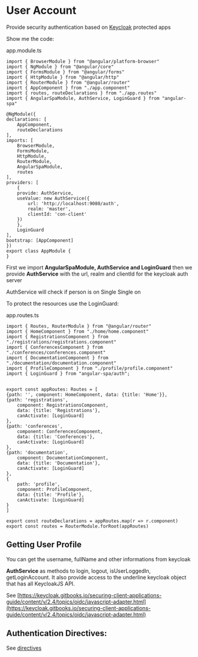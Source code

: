 # User Account

Provide security authentication based on [Keycloak](http://keycloak.org) protected apps

Show me the code:

app.module.ts

    import { BrowserModule } from "@angular/platform-browser"
    import { NgModule } from "@angular/core"
    import { FormsModule } from "@angular/forms"
    import { HttpModule } from "@angular/http"
    import { RouterModule } from "@angular/router"
    import { AppComponent } from "./app.component"
    import { routes, routeDeclarations } from "./app.routes"
    import { AngularSpaModule, AuthService, LoginGuard } from "angular-spa"

    @NgModule({
    declarations: [
        AppComponent,
        routeDeclarations
    ],
    imports: [
        BrowserModule,
        FormsModule,
        HttpModule,
        RouterModule,
        AngularSpaModule,
        routes
    ],
    providers: [
        {
        provide: AuthService,
        useValue: new AuthService({
            url: 'http://localhost:9080/auth',
            realm: 'master',
            clientId: 'con-client'
        })
        },
        LoginGuard
    ],
    bootstrap: [AppComponent]
    })
    export class AppModule {
    }

First we import **AngularSpaModule, AuthService and LoginGuard** then we provide
**AuthService** with the url, realm and clientId for the keycloak auth server

AuthService will check if person is on Single Single on

To protect the resources use the LoginGuard:

app.routes.ts

    import { Routes, RouterModule } from "@angular/router"
    import { HomeComponent } from "./home/home.component"
    import { RegistrationsComponent } from "./registrations/registrations.component"
    import { ConferencesComponent } from "./conferences/conferences.component"
    import { DocumentationComponent } from "./documentation/documentation.component"
    import { ProfileComponent } from "./profile/profile.component"
    import { LoginGuard } from "angular-spa/auth";


    export const appRoutes: Routes = [
    {path: '', component: HomeComponent, data: {title: 'Home'}},
    {path: 'registrations',
        component: RegistrationsComponent,
        data: {title: 'Registrations'},
        canActivate: [LoginGuard]
    },
    {path: 'conferences',
        component: ConferencesComponent,
        data: {title: 'Conferences'},
        canActivate: [LoginGuard]
    },
    {path: 'documentation',
        component: DocumentationComponent,
        data: {title: 'Documentation'},
        canActivate: [LoginGuard]
    },
    {
        path: 'profile',
        component: ProfileComponent,
        data: {title: 'Profile'},
        canActivate: [LoginGuard]
    }
    ]

    export const routeDeclarations = appRoutes.map(r => r.component)
    export const routes = RouterModule.forRoot(appRoutes)

## Getting User Profile

You can get the username, fullName and other informations from keycloak

**AuthService** as methods to login, logout, isUserLoggedIn, getLoginAccount.
It also provide access to the underline keycloak object that has all KeycloakJS API.

See [https://keycloak.gitbooks.io/securing-client-applications-guide/content/v/2.4/topics/oidc/javascript-adapter.html](https://keycloak.gitbooks.io/securing-client-applications-guide/content/v/2.4/topics/oidc/javascript-adapter.html)

## Authentication Directives:

See [directives](./directives.md)